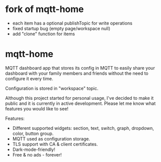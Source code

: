 # fork of mqtt-home
- each item has a optional publishTopic for write operations
- fixed startup bug (empty page/workspace null)
- add "clone" function for items

# mqtt-home

MQTT dashboard app that stores its config in MQTT to easily share your dashboard with your family members and friends without the need to configure it every time.

Configuration is stored in "workspace" topic.

Although this project started for personal usage, I've decided to make it public and it is currently in active development. Please let me know what features you would like to see!

Features:

- Different supported widgets: section, text, switch, graph, dropdown, color, button group.
- MQTT used as configuration storage.
- TLS support with CA & client certificates.
- Dark-mode-friendly!
- Free & no ads - forever!
